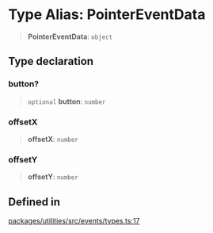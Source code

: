 # Type Alias: PointerEventData

> **PointerEventData**: `object`

## Type declaration

### button?

> `optional` **button**: `number`

### offsetX

> **offsetX**: `number`

### offsetY

> **offsetY**: `number`

## Defined in

[packages/utilities/src/events/types.ts:17](https://github.com/cognitedata/reveal/blob/2acd9d17229d2bc8e309653b4d6a39ad941e44f1/viewer/packages/utilities/src/events/types.ts#L17)
